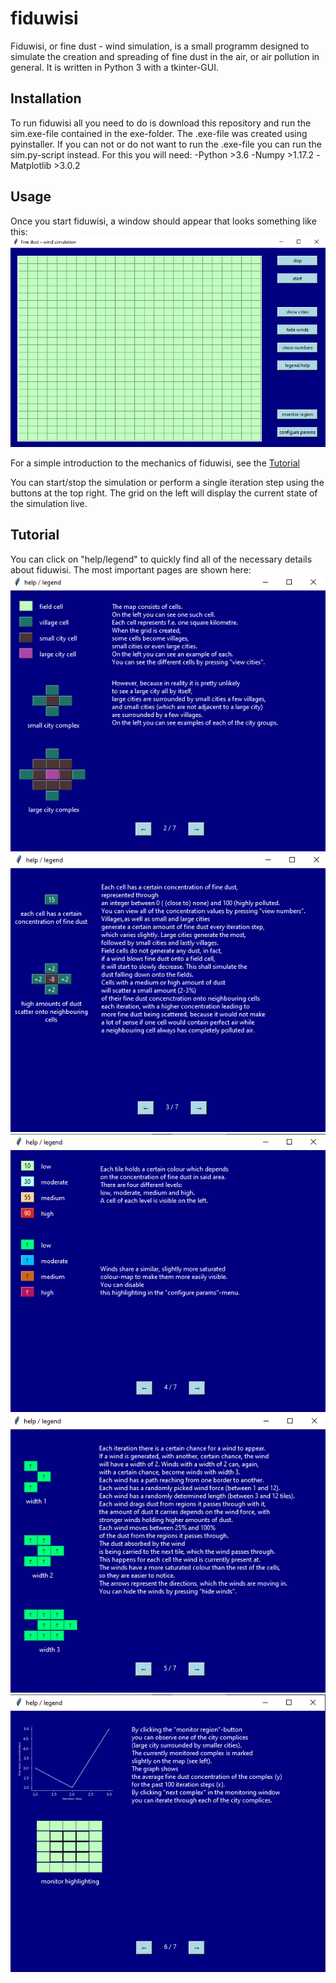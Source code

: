 # fiduwisi

Fiduwisi, or fine dust - wind simulation, is a small programm designed to simulate
the creation and spreading of fine dust in the air, or air pollution in general.
It is written in Python 3 with a tkinter-GUI.

## Installation

To run fiduwisi all you need to do is download this repository and run the sim.exe-file
contained in the exe-folder. The .exe-file was created using pyinstaller.
If you can not or do not want to run the .exe-file you can run the sim.py-script instead.
For this you will need:
  -Python >3.6
  -Numpy >1.17.2
  -Matplotlib >3.0.2

## Usage

Once you start fiduwisi, a window should appear that looks something like this: ![start-up](screenshots/Screenshot_1.png)

For a simple introduction to the mechanics of fiduwisi, see the [Tutorial](#markdown-header-Tutorial)

You can start/stop the simulation or perform a single iteration step using the buttons at the top right.
The grid on the left will display the current state of the simulation live.

## Tutorial

You can click on "help/legend" to quickly find all of the necessary details about fiduwisi.
The most important pages are shown here:
![help1](screenshots/Screenshot_2.png)
![help2](screenshots/Screenshot_3.png)
![help3](screenshots/Screenshot_4.png)
![help4](screenshots/Screenshot_5.png)
![help5](screenshots/Screenshot_6.png)
